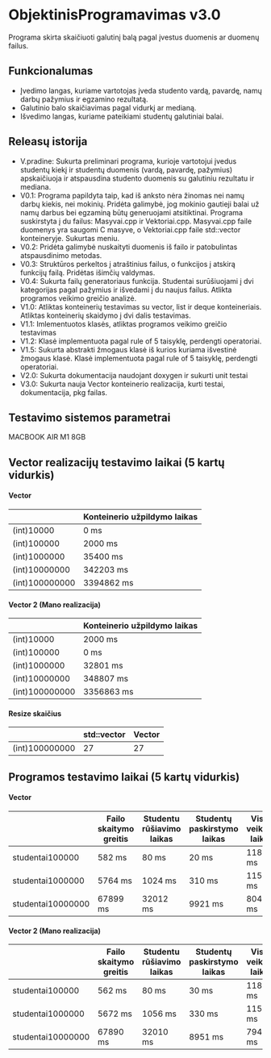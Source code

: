 ﻿# ObjektinisProgramavimas v3.0

Programa skirta skaičiuoti galutinį balą pagal įvestus duomenis ar duomenų failus.

## Funkcionalumas

- Įvedimo langas, kuriame vartotojas įveda studento vardą, pavardę, namų darbų pažymius ir egzamino rezultatą.
- Galutinio balo skaičiavimas pagal vidurkį ar medianą.
- Išvedimo langas, kuriame pateikiami studentų galutiniai balai.

## Releasų istorija

- V.pradine: Sukurta preliminari programa, kurioje vartotojui įvedus studentų kiekį ir studentų duomenis (vardą, pavardę, pažymius) apskaičiuoja ir atspausdina studento duomenis su galutiniu rezultatu ir mediana.
- V0.1: Programa papildyta taip, kad iš anksto nėra žinomas nei namų darbų kiekis, nei mokinių. Pridėta galimybė, jog mokinio gautieji balai už namų darbus bei egzaminą būtų generuojami atsitiktinai. Programa suskirstyta į du failus: Masyvai.cpp ir Vektoriai.cpp. Masyvai.cpp faile duomenys yra saugomi C masyve, o Vektoriai.cpp faile std::vector konteineryje. Sukurtas meniu.
- V0.2: Pridėta galimybė nuskaityti duomenis iš failo ir patobulintas atspausdinimo metodas.
- V0.3: Struktūros perkeltos į atraštinius failus, o funkcijos į atskirą funkcijų failą. Pridėtas išimčių valdymas.
- V0.4: Sukurta failų generatoriaus funkcija. Studentai surūšiuojami į dvi kategorijas pagal pažymius ir išvedami į du naujus failus. Atlikta programos veikimo greičio analizė.
- V1.0: Atliktas konteinerių testavimas su vector, list ir deque konteineriais. Atliktas konteinerių skaidymo į dvi dalis testavimas. 	
- V1.1: Imlementuotos klasės, atliktas programos veikimo greičio testavimas
- V1.2: Klasė implementuota pagal rule of 5 taisyklę, perdengti operatoriai.
- V1.5: Sukurta abstrakti žmogaus klasė iš kurios kuriama išvestinė žmogaus klasė. Klasė implementuota pagal rule of 5 taisyklę, perdengti operatoriai.
- V2.0: Sukurta dokumentacija naudojant doxygen ir sukurti unit testai
- V3.0: Sukurta nauja Vector konteinerio realizacija, kurti testai, dokumentacija, pkg failas.

## Testavimo sistemos parametrai

MACBOOK AIR M1 8GB

## Vector realizacijų testavimo laikai (5 kartų vidurkis)

#### Vector
|  |Konteinerio užpildymo laikas| 
| :--- | ---- | 
| (int)10000 | 0 ms |
| (int)100000 | 2000 ms |
| (int)1000000 | 35400 ms | 
| (int)10000000 | 342203 ms |
| (int)100000000 | 3394862 ms |


#### Vector 2 (Mano realizacija)
|  |Konteinerio užpildymo laikas| 
| :--- | ---- | 
| (int)10000 | 2000 ms |
| (int)100000 | 0 ms |
| (int)1000000 | 32801 ms | 
| (int)10000000 | 348807 ms |
| (int)100000000 | 3356863 ms |

#### Resize skaičius

|  |std::vector| Vector|
| :--- | ---- | ---- | 
| (int)100000000 | 27 | 27 |


## Programos testavimo laikai (5 kartų vidurkis)

      
#### Vector
|  |Failo skaitymo greitis| Studentu rūšiavimo laikas | Studentų paskirstymo laikas | Visas veikimo laikas |
| :--- | ---- | ---- | ---- | ---- |
| studentai100000 | 582 ms | 80 ms | 20 ms | 1184 ms |
| studentai1000000 | 5764 ms | 1024 ms | 310 ms | 11596 ms |
| studentai10000000 | 67899 ms | 32012 ms | 9921 ms | 80432 ms |

#### Vector 2 (Mano realizacija)
|  |Failo skaitymo greitis| Studentu rūšiavimo laikas | Studentų paskirstymo laikas | Visas veikimo laikas |
| :--- | ---- | ---- | ---- | ---- |
| studentai100000 | 562 ms | 80 ms | 30 ms | 1180 ms |
| studentai1000000 | 5672 ms | 1056 ms | 330 ms | 11594 ms |
| studentai10000000 | 67890 ms | 32010 ms | 8951 ms | 79401 ms |

